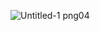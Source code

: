 ![Untitled-1 png04](https://github.com/user-attachments/assets/a2629a73-69ba-4fcb-8875-df6149eed30b)

